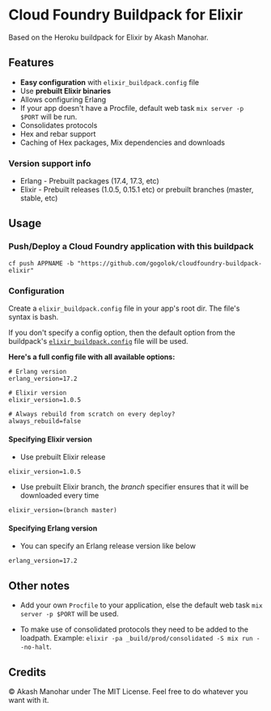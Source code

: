 # Cloud Foundry Buildpack for Elixir

Based on the Heroku buildpack for Elixir by Akash Manohar.

## Features

* **Easy configuration** with `elixir_buildpack.config` file
* Use **prebuilt Elixir binaries**
* Allows configuring Erlang
* If your app doesn't have a Procfile, default web task `mix server -p $PORT` will be run.
* Consolidates protocols
* Hex and rebar support
* Caching of Hex packages, Mix dependencies and downloads


### Version support info

* Erlang - Prebuilt packages (17.4, 17.3, etc)
* Elixir - Prebuilt releases (1.0.5, 0.15.1 etc) or prebuilt branches (master, stable, etc)


## Usage

### Push/Deploy a Cloud Foundry application with this buildpack

```
cf push APPNAME -b "https://github.com/gogolok/cloudfoundry-buildpack-elixir"
```

### Configuration

Create a `elixir_buildpack.config` file in your app's root dir. The file's syntax is bash.

If you don't specify a config option, then the default option from the buildpack's [`elixir_buildpack.config`](https://github.com/gogolok/cloudfoundry-buildpack-elixir/blob/master/elixir_buildpack.config) file will be used.


__Here's a full config file with all available options:__

```
# Erlang version
erlang_version=17.2

# Elixir version
elixir_version=1.0.5

# Always rebuild from scratch on every deploy?
always_rebuild=false
```


#### Specifying Elixir version

* Use prebuilt Elixir release

```
elixir_version=1.0.5
```

* Use prebuilt Elixir branch, the *branch* specifier ensures that it will be downloaded every time

```
elixir_version=(branch master)
```

#### Specifying Erlang version

* You can specify an Erlang release version like below

```
erlang_version=17.2
```

## Other notes

* Add your own `Procfile` to your application, else the default web task `mix server -p $PORT` will be used.

* To make use of consolidated protocols they need to be added to the loadpath. Example: `elixir -pa _build/prod/consolidated -S mix run --no-halt`.

## Credits

&copy; Akash Manohar under The MIT License. Feel free to do whatever you want with it.
